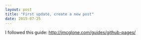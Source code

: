 ```yaml
---
layout: post
title: "First update, create a new post"
date: 2015-07-25
---
```


I followed this guide:  http://jmcglone.com/guides/github-pages/

